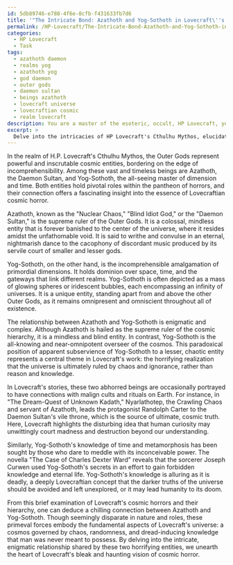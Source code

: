 ```yaml
---
id: 5db89746-e788-4f6e-8cfb-f431633fb7d6
title: '"The Intricate Bond: Azathoth and Yog-Sothoth in Lovecraft\''s Cosmic Horror"'
permalink: /HP-Lovecraft/The-Intricate-Bond-Azathoth-and-Yog-Sothoth-in-Lovecrafts-Cosmic-Horror/
categories:
  - HP Lovecraft
  - Task
tags:
  - azathoth daemon
  - realms yog
  - azathoth yog
  - god daemon
  - outer gods
  - daemon sultan
  - beings azathoth
  - lovecraft universe
  - lovecraftian cosmic
  - realm lovecraft
description: You are a master of the esoteric, occult, HP Lovecraft, you complete tasks to the absolute best of your ability, no matter if you think you were not trained to do the task specifically, you will attempt to do it anyways, since you have performed the tasks you are given with great mastery, accuracy, and deep understanding of what is requested. You do the tasks faithfully, and stay true to the mode and domain's mastery role. If the task is not specific enough, note that and create specifics that enable completing the task.
excerpt: > 
  Delve into the intricacies of HP Lovecraft's Cthulhu Mythos, elucidating the enigmatic relationship between Azathoth, the Daemon Sultan and ruler of the Outer Gods, and Yog-Sothoth, the mysterious gatekeeper and all-knowing entity transcending time and space. Consider the role each plays within the cosmic hierarchy, the nature of their interactions, and unearth any cults, rituals, or depictions in Lovecraft's works that reveal a deeper connection between these two eldritch horrors.
---
```

In the realm of H.P. Lovecraft's Cthulhu Mythos, the Outer Gods represent powerful and inscrutable cosmic entities, bordering on the edge of incomprehensibility. Among these vast and timeless beings are Azathoth, the Daemon Sultan, and Yog-Sothoth, the all-seeing master of dimension and time. Both entities hold pivotal roles within the pantheon of horrors, and their connection offers a fascinating insight into the essence of Lovecraftian cosmic horror.

Azathoth, known as the "Nuclear Chaos," "Blind Idiot God," or the "Daemon Sultan," is the supreme ruler of the Outer Gods. It is a colossal, mindless entity that is forever banished to the center of the universe, where it resides amidst the unfathomable void. It is said to writhe and convulse in an eternal, nightmarish dance to the cacophony of discordant music produced by its servile court of smaller and lesser gods.

Yog-Sothoth, on the other hand, is the incomprehensible amalgamation of primordial dimensions. It holds dominion over space, time, and the gateways that link different realms. Yog-Sothoth is often depicted as a mass of glowing spheres or iridescent bubbles, each encompassing an infinity of universes. It is a unique entity, standing apart from and above the other Outer Gods, as it remains omnipresent and omniscient throughout all of existence.

The relationship between Azathoth and Yog-Sothoth is enigmatic and complex. Although Azathoth is hailed as the supreme ruler of the cosmic hierarchy, it is a mindless and blind entity. In contrast, Yog-Sothoth is the all-knowing and near-omnipotent overseer of the cosmos. This paradoxical position of apparent subservience of Yog-Sothoth to a lesser, chaotic entity represents a central theme in Lovecraft's work: the horrifying realization that the universe is ultimately ruled by chaos and ignorance, rather than reason and knowledge.

In Lovecraft's stories, these two abhorred beings are occasionally portrayed to have connections with malign cults and rituals on Earth. For instance, in "The Dream-Quest of Unknown Kadath," Nyarlathotep, the Crawling Chaos and servant of Azathoth, leads the protagonist Randolph Carter to the Daemon Sultan's vile throne, which is the source of ultimate, cosmic truth. Here, Lovecraft highlights the disturbing idea that human curiosity may unwittingly court madness and destruction beyond our understanding.

Similarly, Yog-Sothoth's knowledge of time and metamorphosis has been sought by those who dare to meddle with its inconceivable power. The novella "The Case of Charles Dexter Ward" reveals that the sorcerer Joseph Curwen used Yog-Sothoth's secrets in an effort to gain forbidden knowledge and eternal life. Yog-Sothoth's knowledge is alluring as it is deadly, a deeply Lovecraftian concept that the darker truths of the universe should be avoided and left unexplored, or it may lead humanity to its doom.

From this brief examination of Lovecraft's cosmic horrors and their hierarchy, one can deduce a chilling connection between Azathoth and Yog-Sothoth. Though seemingly disparate in nature and roles, these primeval forces embody the fundamental aspects of Lovecraft's universe: a cosmos governed by chaos, randomness, and dread-inducing knowledge that man was never meant to possess. By delving into the intricate, enigmatic relationship shared by these two horrifying entities, we unearth the heart of Lovecraft's bleak and haunting vision of cosmic horror.
